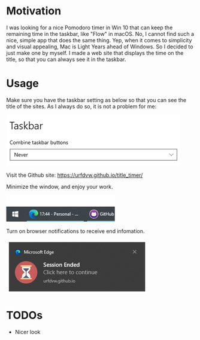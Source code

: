 # Motivation

I was looking for a nice Pomodoro timer in Win 10 that can keep the remaining time in the taskbar,
like "Flow" in macOS.
No, I cannot find such a nice, simple app that does the same thing.
Yep, when it comes to simplicity and visual appealing, Mac is Light Years ahead of Windows.
So I decided to just make one by myself.
I made a web site that displays the time on the title, 
so that you can always see it in the taskbar.

# Usage
Make sure you have the taskbar setting as below so that you can see the title of the sites. As I always do so, it is not a problem for me:

![](2021-01-08-11-05-30.png)

Visit the Github site: https://urfdvw.github.io/title_timer/

Minimize the window, and enjoy your work.

![](2021-01-08-17-04-12.png)

Turn on browser notifications to receive end infomation.

![](2021-01-08-17-03-20.png)

# TODOs
- Nicer look

